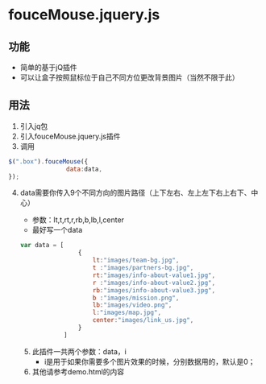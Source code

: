 #	fouceMouse.jquery.js

## 功能

- 简单的基于jQ插件
- 可以让盒子按照鼠标位于自己不同方位更改背景图片（当然不限于此）

## 用法

1. 引入jq包
2. 引入fouceMouse.jquery.js插件
3. 调用

```js
$(".box").fouceMouse({
                data:data,
});
```

4. data需要你传入9个不同方向的图片路径（上下左右、左上左下右上右下、中心）

   - 参数：lt,t,rt,r,rb,b,lb,l,center
   - 最好写一个data

   ```js
   var data = [
                   {
                       lt:"images/team-bg.jpg",
                       t :"images/partners-bg.jpg",
                       rt:"images/info-about-value1.jpg",
                       r :"images/info-about-value2.jpg",
                       rb:"images/info-about-value3.jpg",
                       b :"images/mission.png",
                       lb:"images/video.png",
                       l:"images/map.jpg",
                       center:"images/link_us.jpg",
                   }
               ]
   ```

   5. 此插件一共两个参数：data，i
      - i是用于如果你需要多个图片效果的时候，分别数据用的，默认是0；
   6. 其他请参考demo.html的内容